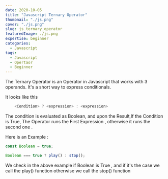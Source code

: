 ```yaml
---
date: 2020-10-05
title: "Javascript Ternary Operator"
thumbnail: "./js.png"
cover: "./js.png"
slug: js_ternary_operator
featuredImage: ./js.png
expertise: beginner
categories:
  - Javascript
tags:
  - Javascript
  - Opertaor
  - Beginner
---
```


The Ternary Operator is an Operator in Javascript that works with 3 operands. It's a short way to express conditionals.

It looks like this

```javascript
    <Condition> ? <expression> : <expression>
```

The condition is evaluated as Boolean, and upon the Result,If the Condition is True, The Operator runs the First Expression , otherwise it runs the second one .

Here is an Example :

```javascript
const Boolean = true;

Boolean === true ? play() : stop();
```

We check in the above example if Boolean is True , and if it's the case we call the play() function otherwise we call the stop() function
